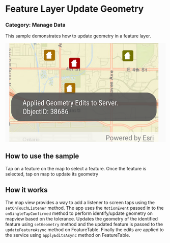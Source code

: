 # Feature Layer Update Geometry
### Category: Manage Data
This sample demonstrates how to update geometry in a feature layer.

![Feature Layer Update Geometry App](feature-layer-update-geometry.png)

## How to use the sample
Tap on a feature on the map to select a feature. Once the feature is selected, tap on map to update its geometry

## How it works
The map view  provides a way to add a listener to screen taps using the `setOnTouchListener` method. The app uses the `MotionEvent` passed in to the `onSingleTapConfirmed` method to perform identify/update geometry on mapview  based on the tolerance. Updates the geometry of the identified feature using `setGeometry` method and the updated feature is passed to the `updateFeatureAsync` method on FeatureTable. Finally the edits are applied to the service using `applyEditsAsync` method on FeatureTable.
